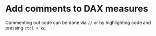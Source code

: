 # Add comments to DAX measures

Commenting out code can be done via `//` or by highlighting code and pressing `ctrl + kc`.
